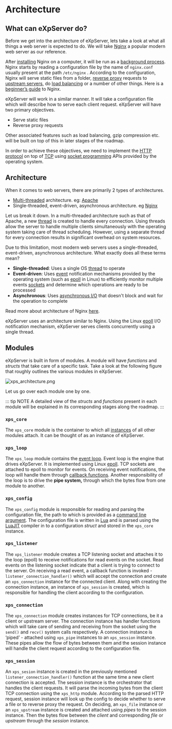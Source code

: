 # Architecture

## What can eXpServer do?

Before we get into the architecture of eXpServer, lets take a look at what all things a web server is expected to do. We will take [Nginx](https://nginx.org/en/) a popular modern web server as our reference.

After [installing](https://nginx.org/en/linux_packages.html#instructions) Nginx on a computer, it will be run as a [background process](https://en.wikipedia.org/wiki/Background_process). Nginx starts by reading a configuration file by the name of `nginx.conf` usually present at the path `/etc/nginx` . According to the configuration, Nginx will serve static files from a folder, [reverse proxy](https://en.wikipedia.org/wiki/Reverse_proxy) requests to [upstream servers](https://en.wikipedia.org/wiki/Upstream_server), do [load balancing](https://www.cloudflare.com/en-gb/learning/performance/what-is-load-balancing/) or a number of other things. Here is a [beginner’s guide](https://nginx.org/en/docs/beginners_guide.html) to Nginx.

eXpServer will work in a similar manner. It will take a configuration file which will describe how to serve each client request. eXpServer will have two primary objectives.

- Serve static files
- Reverse proxy requests

Other associated features such as load balancing, gzip compression etc. will be built on top of this in later stages of the roadmap.

In order to achieve these objectives, we need to implement the [HTTP protocol](https://en.wikipedia.org/wiki/HTTP) on top of [TCP](https://en.wikipedia.org/wiki/Transmission_Control_Protocol) using [socket programming](https://en.wikipedia.org/wiki/Berkeley_sockets) APIs provided by the operating system.

## Architecture

When it comes to web servers, there are primarily 2 types of architectures.

- [Multi-threaded](<https://en.wikipedia.org/wiki/Multithreading_(computer_architecture)>) architecture. eg: [Apache](https://httpd.apache.org/)
- Single-threaded, event-driven, asynchronous architecture. eg [Nginx](https://nginx.org/en/)

Let us break it down. In a multi-threaded architecture such as that of Apache, a new [thread](<https://en.wikipedia.org/wiki/Thread_(computing)>) is created to handle every connection. Using threads allow the server to handle multiple clients simultaneously with the operating system taking care of thread scheduling. However, using a separate thread for every connection results in significant overhead on system resources.

Due to this limitation, most modern web servers uses a single-threaded, event-driven, asynchronous architecture. What exactly does all these terms mean?

- **Single-threaded**: Uses a single OS [thread](<https://en.wikipedia.org/wiki/Thread_(computing)>) to operate
- **Event-driven**: Uses [event](https://en.wikipedia.org/wiki/Event-driven_architecture) notification mechanisms provided by the operating system (such as [epoll](https://en.wikipedia.org/wiki/Epoll) in Linux) to efficiently monitor multiple events [sockets](https://en.wikipedia.org/wiki/Network_socket) and determine which operations are ready to be processed
- **Asynchronous**: Uses [asynchronous I/O](https://en.wikipedia.org/wiki/Asynchronous_I/O) that doesn't block and wait for the operation to complete

Read more about architecture of Nginx [here](https://aosabook.org/en/v2/nginx.html).

eXpServer uses an architecture similar to Nginx. Using the Linux [epoll](https://en.wikipedia.org/wiki/Epoll) I/O notification mechanism, eXpServer serves clients concurrently using a single thread.

## Modules

eXpServer is built in form of modules. A module will have _functions_ and _structs_ that take care of a specific task. Take a look at the following figure that roughly outlines the various modules in eXpServer.

![xps_architecture.png](/assets/resources/xps_architecture.png)

Let us go over each module one by one.

::: tip NOTE
A detailed view of the _structs_ and _functions_ present in each module will be explained in its corresponding stages along the roadmap.
:::

### `xps_core`

The `xps_core` module is the container to which all [instances](<https://en.wikipedia.org/wiki/Instance_(computer_science)>) of all other modules attach. It can be thought of as an instance of eXpServer.

### `xps_loop`

The `xps_loop` module contains the [event loop](https://en.wikipedia.org/wiki/Event_loop). Event loop is the engine that drives eXpServer. It is implemented using Linux [epoll](https://en.wikipedia.org/wiki/Epoll). TCP sockets are attached to epoll to monitor for events. On receiving event notifications, the loop will handle them through [callback functions](<https://en.wikipedia.org/wiki/Callback_(computer_programming)>). Another responsibility of the loop is to drive the **pipe system,** through which the bytes flow from one module to another.

### `xps_config`

The `xps_config` module is responsible for reading and parsing the configuration file, the path to which is provided as a [command line argument](https://en.wikipedia.org/wiki/Command-line_interface#Arguments). The configuration file is written in [Lua](https://www.lua.org/) and is parsed using the [LuaJIT](https://luajit.org/) compiler in to a configuration _struct_ and stored in the `xps_core` instance.

### `xps_listener`

The `xps_listener` module creates a TCP listening socket and attaches it to the loop (epoll) to receive notifications for read events on the socket. Read events on the listening socket indicate that a client is trying to connect to the server. On receiving a read event, a callback function is invoked - `listener_connection_handler()` which will accept the connection and create an `xps_connection` instance for the connected client. Along with creating the connection instance, an instance of `xps_session` is created, which is responsible for handling the client according to the configuration.

### `xps_connection`

The `xps_connection` module creates instances for TCP connections, be it a client or upstream server. The connection instance has handler functions which will take care of sending and receiving from the socket using the `send()` and `recv()` system calls respectively. A connection instance is ‘piped’ - attached using `xps_pipe` instances to an `xps_session` instance. These pipes allow the flow of bytes between them and the session instance will handle the client request according to the configuration file.

### `xps_session`

An `xps_sesion` instance is created in the previously mentioned `listener_connection_handler()` function at the same time a new client connection is accepted. The session instance is the orchestrator that handles the client requests. It will parse the incoming bytes from the client TCP connection using the `xps_http` module. According to the parsed HTTP request, session instance will look up the config to decide whether to serve a file or to reverse proxy the request. On deciding, an `xps_file` instance or an `xps_upstream` instance is created and attached using _pipes_ to the session instance. Then the bytes flow between the _client_ and corresponding _file_ or _upstream_ through the _session_ instance.
